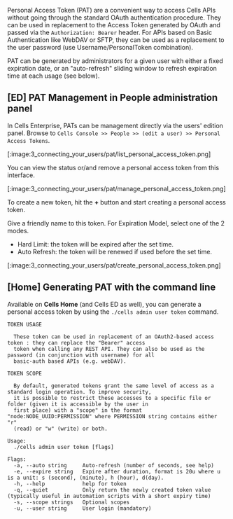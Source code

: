 Personal Access Token (PAT) are a convenient way to access Cells APIs without going through the standard OAuth authentication procedure. They can be used in replacement to the Access Token generated by OAuth and passed via the `Authorization: Bearer` header. For APIs based on Basic Authentication like WebDAV or SFTP, they can be used as a replacement to the user password (use Username/PersonalToken combination).

PAT can be generated by administrators for a given user with either a fixed expiration date, or an "auto-refresh" sliding window to refresh expiration time at each usage (see below).

## [ED] PAT Management in People administration panel

In Cells Enterprise, PATs can be management directly via the users' edition panel.  Browse to `Cells Console >> People >> (edit a user) >> Personal Access Tokens`.

[:image:3_connecting_your_users/pat/list_personal_access_token.png]

You can view the status or/and remove a personal access token from this interface.

[:image:3_connecting_your_users/pat/manage_personal_access_token.png]

To create a new token, hit the **+** button and start creating a personal access token.

Give a friendly name to this token.
For Expiration Model, select one of the 2 modes.
  - Hard Limit: the token will be expired after the set time.
  - Auto Refresh: the token will be renewed if used before the set time.

[:image:3_connecting_your_users/pat/create_personal_access_token.png]


## [Home] Generating PAT with the command line

Available on **Cells Home** (and Cells ED as well), you can generate a personal access token by using the `./cells admin user token` command.

```
TOKEN USAGE

  These token can be used in replacement of an OAuth2-based access token : they can replace the "Bearer" access
  token when calling any REST API. They can also be used as the password (in conjunction with username) for all
  basic-auth based APIs (e.g. webDAV).

TOKEN SCOPE

  By default, generated tokens grant the same level of access as a standard login operation. To improve security,
  it is possible to restrict these accesses to a specific file or folder (given it is accessible by the user in
  first place) with a "scope" in the format "node:NODE_UUID:PERMISSION" where PERMISSION string contains either "r"
  (read) or "w" (write) or both.

Usage:
  ./cells admin user token [flags]

Flags:
  -a, --auto string     Auto-refresh (number of seconds, see help)
  -e, --expire string   Expire after duration, format is 20u where u is a unit: s (second), (minute), h (hour), d(day).
  -h, --help            help for token
  -q, --quiet           Only return the newly created token value (typically useful in automation scripts with a short expiry time)
  -s, --scope strings   Optional scopes
  -u, --user string     User login (mandatory)
  ```